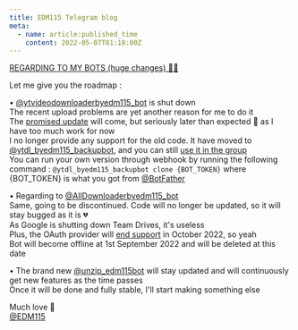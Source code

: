 ```yaml
---
title: EDM115 Telegram blog
meta:
  - name: article:published_time
    content: 2022-05-07T01:18:00Z
---
```


<u>REGARDING TO MY BOTS (huge changes) :pleading_face::broken_heart:</u>  
  
Let me give you the roadmap :  
  
• [@ytvideodownloaderbyedm115_bot](https://t.me/ytvideodownloaderbyedm115_bot) is shut down  
The recent upload problems are yet another reason for me to do it  
The [promised update](https://t.me/EDM115bots/51) will come, but seriously later than expected :smiling_face_with_tear: as I have too much work for now  
I no longer provide any support for the old code. It have moved to [@ytdl_byedm115_backupbot](https://t.me/ytdl_byedm115_backupbot), and you can still [use it in the group](https://t.me/youtube_download_audio_video)  
You can run your own version through webhook by running the following command : `@ytdl_byedm115_backupbot clone {BOT_TOKEN}` where {BOT_TOKEN} is what you got from [@BotFather](https://t.me/BotFather)  
  
• Regarding to [@AllDownloaderbyedm115_bot](https://t.me/AllDownloaderbyedm115_bot)  
Same, going to be discontinued. Code will no longer be updated, so it will stay bugged as it is :broken_heart:  
As Google is shutting down Team Drives, it's useless  
Plus, the OAuth provider will [end support](https://developers.googleblog.com/2022/02/making-oauth-flows-safer.html?m=1#disallowed-oob) in October 2022, so yeah  
Bot will become offline at 1st September 2022 and will be deleted at this date  
  
• The brand new [@unzip_edm115bot](https://t.me/unzip_edm115bot) will stay updated and will continuously get new features as the time passes  
Once it will be done and fully stable, I'll start making something else  
  
  
Much love :pleading_face:  
[@EDM115](https://t.me/EDM115)
